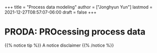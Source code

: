 +++
title = "Process data modeling"
author = ["Jonghyun Yun"]
lastmod = 2021-12-27T08:57:07-06:00
draft = false
+++

# PRODA: PROcessing process data

{{% notice tip %}}
A notice disclaimer
{{% /notice %}}
